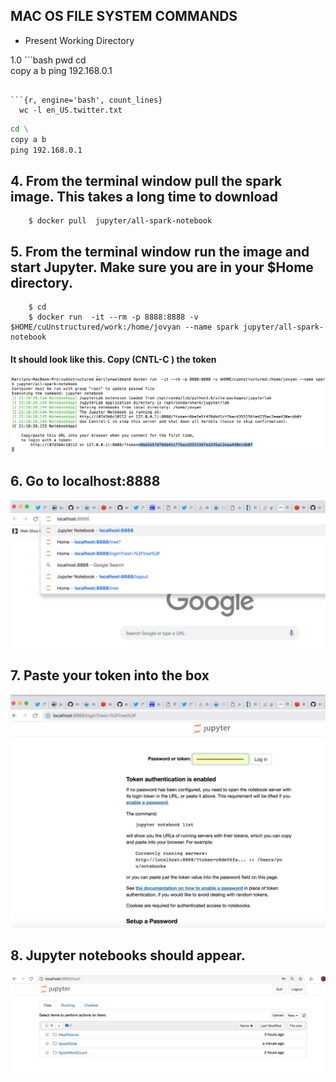 ##  MAC OS FILE SYSTEM COMMANDS

* Present Working Directory


1.0 ```bash
  pwd
  cd \
  copy a b
  ping 192.168.0.1

```

```{r, engine='bash', count_lines}
  wc -l en_US.twitter.txt 
```

```bat
cd \
copy a b
ping 192.168.0.1
```




##  4.  From the terminal window pull the spark image. This takes a long time to download

````
    $ docker pull  jupyter/all-spark-notebook

```` 


##  5.  From the terminal window run the image and start Jupyter.  Make sure you are in your $Home directory. 

````
    $ cd
    $ docker run  -it --rm -p 8888:8888 -v $HOME/cuUnstructured/work:/home/jovyan --name spark jupyter/all-spark-notebook

```` 
#### It should look like this.  Copy (CNTL-C ) the token

![Screenshot](token.png)


##  6.  Go to localhost:8888

![Screenshot](localhost.png) 

##  7.  Paste your token into the box

![Screenshot](copypastetoken.png) 

##  8.  Jupyter notebooks should appear.

![Screenshot](sparknotebook.png) 





